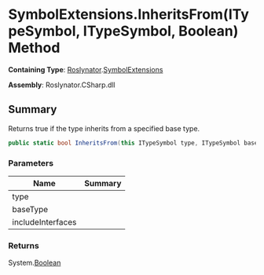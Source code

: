 # SymbolExtensions\.InheritsFrom\(ITypeSymbol, ITypeSymbol, Boolean\) Method

**Containing Type**: [Roslynator](../../README.md)\.[SymbolExtensions](../README.md)

**Assembly**: Roslynator\.CSharp\.dll

## Summary

Returns true if the type inherits from a specified base type\.

```csharp
public static bool InheritsFrom(this ITypeSymbol type, ITypeSymbol baseType, bool includeInterfaces = false)
```

### Parameters

| Name | Summary |
| ---- | ------- |
| type | |
| baseType | |
| includeInterfaces | |

### Returns

System\.[Boolean](https://docs.microsoft.com/en-us/dotnet/api/system.boolean)

